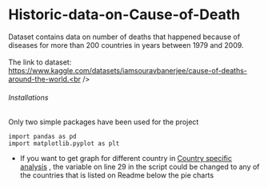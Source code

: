 # Historic-data-on-Cause-of-Death  <br />
Dataset contains data on number of deaths that happened because of diseases for more than 200 countries in years between 1979 and 2009.<br />
<br />
The link to dataset: https://www.kaggle.com/datasets/iamsouravbanerjee/cause-of-deaths-around-the-world.<br />

###### Installations
<p>Only two simple packages have been used for the project </p>

`import pandas as pd `<br />
`import matplotlib.pyplot as plt`<br />


 - If you want to get graph for different country in [Country specific analysis](https://github.com/Yershat/Historic-data-on-Cause-of-Death/tree/master/Dynamic_pie_chart) , the variable on line 29 in the script could be changed to any of the countries that is listed on Readme below the pie charts

